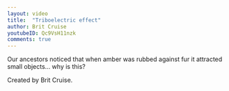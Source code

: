 ```yaml
---
layout: video
title:  "Triboelectric effect"
author: Brit Cruise
youtubeID: Qc9VsH11nzk
comments: true
--- 
```


Our ancestors noticed that when amber was rubbed against fur it attracted small objects... why is this? 

Created by Brit Cruise.